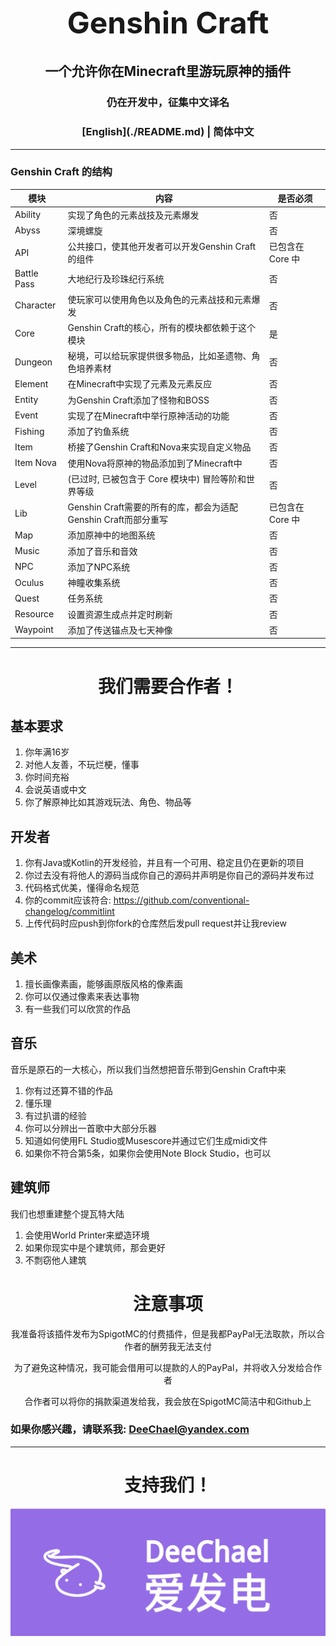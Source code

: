 <h1 align="center" style="font-size: 48px">Genshin Craft</h1>
<h2 align="center">一个允许你在Minecraft里游玩原神的插件</h2>
<h3 align="center">仍在开发中，征集中文译名</h3>

<h3 align="center">[English](./README.md) | 简体中文</h3>

---

### Genshin Craft 的结构

| 模块          | 内容                                           | 是否必须        |
|-------------|----------------------------------------------|-------------|
| Ability     | 实现了角色的元素战技及元素爆发                              | 否           |
| Abyss       | 深境螺旋                                         | 否           |
| API         | 公共接口，使其他开发者可以开发Genshin Craft的组件              | 已包含在 Core 中 |
| Battle Pass | 大地纪行及珍珠纪行系统                                  | 否           |
| Character   | 使玩家可以使用角色以及角色的元素战技和元素爆发                      | 否           |
| Core        | Genshin Craft的核心，所有的模块都依赖于这个模块               | 是           |
| Dungeon     | 秘境，可以给玩家提供很多物品，比如圣遗物、角色培养素材                  | 否           |
| Element     | 在Minecraft中实现了元素及元素反应                        | 否           |
| Entity      | 为Genshin Craft添加了怪物和BOSS                     | 否           |
| Event       | 实现了在Minecraft中举行原神活动的功能                      | 否           |
| Fishing     | 添加了钓鱼系统                                      | 否           |
| Item        | 桥接了Genshin Craft和Nova来实现自定义物品                | 否           |
| Item Nova   | 使用Nova将原神的物品添加到了Minecraft中                   | 否           |
| Level       | (已过时, 已被包含于 Core 模块中) 冒险等阶和世界等级              | 否           |
| Lib         | Genshin Craft需要的所有的库，都会为适配Genshin Craft而部分重写 | 已包含在 Core 中 |
| Map         | 添加原神中的地图系统                                   | 否           |
| Music       | 添加了音乐和音效                                     | 否           |
| NPC         | 添加了NPC系统                                     | 否           |
| Oculus      | 神瞳收集系统                                       | 否           |
| Quest       | 任务系统                                         | 否           |
| Resource    | 设置资源生成点并定时刷新                                 | 否           |
| Waypoint    | 添加了传送锚点及七天神像                                 | 否           |

---

<h1 align="center">我们需要合作者！</h1>

## 基本要求
1. 你年满16岁
2. 对他人友善，不玩烂梗，懂事
3. 你时间充裕
4. 会说英语或中文
5. 你了解原神比如其游戏玩法、角色、物品等

## 开发者
1. 你有Java或Kotlin的开发经验，并且有一个可用、稳定且仍在更新的项目
2. 你过去没有将他人的源码当成你自己的源码并声明是你自己的源码并发布过
3. 代码格式优美，懂得命名规范
4. 你的commit应该符合: https://github.com/conventional-changelog/commitlint
5. 上传代码时应push到你fork的仓库然后发pull request并让我review

## 美术
1. 擅长画像素画，能够画原版风格的像素画
2. 你可以仅通过像素来表达事物
3. 有一些我们可以欣赏的作品

## 音乐
音乐是原石的一大核心，所以我们当然想把音乐带到Genshin Craft中来
1. 你有过还算不错的作品
2. 懂乐理
3. 有过扒谱的经验
4. 你可以分辨出一首歌中大部分乐器
5. 知道如何使用FL Studio或Musescore并通过它们生成midi文件
6. 如果你不符合第5条，如果你会使用Note Block Studio，也可以

## 建筑师
我们也想重建整个提瓦特大陆
1. 会使用World Printer来塑造环境
2. 如果你现实中是个建筑师，那会更好
3. 不剽窃他人建筑

<h1 align="center">注意事项</h1>
<p align="center">我准备将该插件发布为SpigotMC的付费插件，但是我都PayPal无法取款，所以合作者的酬劳我无法支付</p>
<p align="center">为了避免这种情况，我可能会借用可以提款的人的PayPal，并将收入分发给合作者</p>
<p align="center">合作者可以将你的捐款渠道发给我，我会放在SpigotMC简洁中和Github上</p>

### 如果你感兴趣，请联系我: DeeChael@yandex.com

---

<h1 align="center">支持我们！</h1>

[![DeeChael's Afdian](https://github.com/DeeChael/DeeChael/blob/master/deechael_afd.png?raw=true)](https://afdian.net/a/GedStudio)